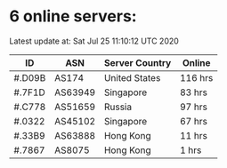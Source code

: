 # 6 online servers:

Latest update at: Sat Jul 25 11:10:12 UTC 2020

| ID | ASN | Server Country | Online |
| -- | --- | -------------- | ------ |
| #.D09B | AS174 | United States | 116 hrs |
| #.7F1D | AS63949 | Singapore | 83 hrs |
| #.C778 | AS51659 | Russia | 97 hrs |
| #.0322 | AS45102 | Singapore | 67 hrs |
| #.33B9 | AS63888 | Hong Kong | 11 hrs |
| #.7867 | AS8075 | Hong Kong | 1 hrs |

